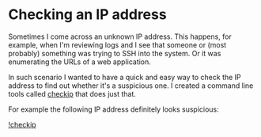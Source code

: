 # Checking an IP address

Sometimes I come across an unknown IP address. This happens, for example, when I'm reviewing logs and I see that someone or (most probably) something was trying to SSH into the system. Or it was enumerating the URLs of a web application.

In such scenario I wanted to have a quick and easy way to check the IP address to find out whether it's a suspicious one. I created a command line tools called [checkip](https://github.com/jreisinger/checkip) that does just that.

For example the following IP address definitely looks suspicious:

[!checkip](./checkip.png)